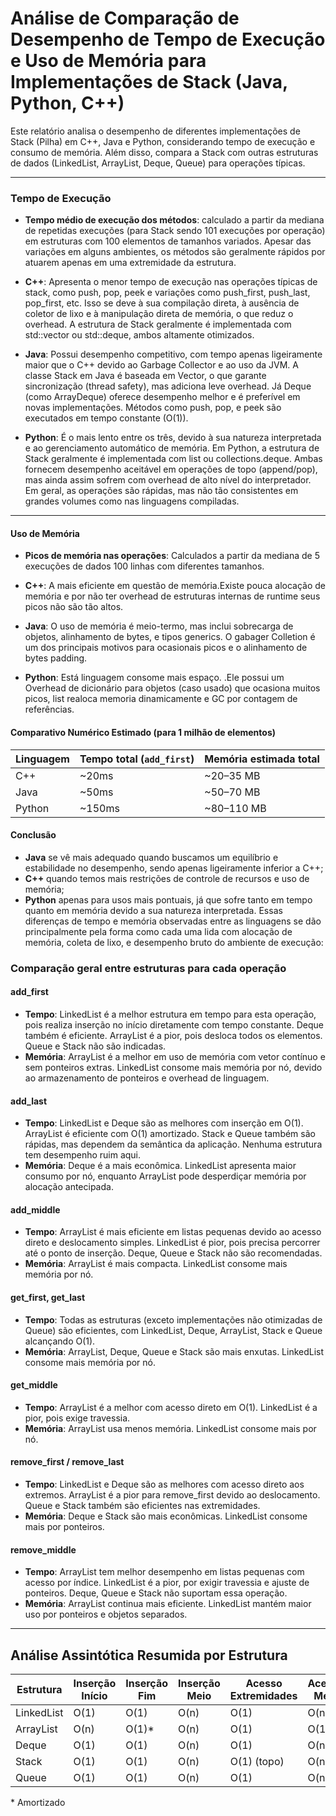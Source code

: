 # Análise de Comparação de Desempenho de Tempo de Execução e Uso de Memória para Implementações de Stack (Java, Python, C++)

Este relatório analisa o desempenho de diferentes implementações de Stack (Pilha) em C++, Java e Python, considerando tempo de execução e consumo de memória. Além disso, compara a Stack com outras estruturas de dados (LinkedList, ArrayList, Deque, Queue) para operações típicas.

---

### Tempo de Execução
- **Tempo médio de execução dos métodos**: calculado a partir da mediana de repetidas execuções (para Stack sendo 101 execuções por operação) em estruturas com 100 elementos de tamanhos variados. Apesar das variações em alguns ambientes, os métodos são geralmente rápidos por atuarem apenas em uma extremidade da estrutura.

- **C++**: Apresenta o menor tempo de execução nas operações típicas de stack, como push, pop, peek e variações como push_first, push_last, pop_first, etc. Isso se deve à sua compilação direta, à ausência de coletor de lixo e à manipulação direta de memória, o que reduz o overhead. A estrutura de Stack geralmente é implementada com std::vector ou std::deque, ambos altamente otimizados.
- **Java**: Possui desempenho competitivo, com tempo apenas ligeiramente maior que o C++ devido ao Garbage Collector e ao uso da JVM. A classe Stack em Java é baseada em Vector, o que garante sincronização (thread safety), mas adiciona leve overhead. Já Deque (como ArrayDeque) oferece desempenho melhor e é preferível em novas implementações. Métodos como push, pop, e peek são executados em tempo constante (O(1)).
- **Python**: É o mais lento entre os três, devido à sua natureza interpretada e ao gerenciamento automático de memória. Em Python, a estrutura de Stack geralmente é implementada com list ou collections.deque. Ambas fornecem desempenho aceitável em operações de topo (append/pop), mas ainda assim sofrem com overhead de alto nível do interpretador. Em geral, as operações são rápidas, mas não tão consistentes em grandes volumes como nas linguagens compiladas.

---

#### Uso de Memória
- **Picos de memória nas operações**: Calculados a partir da mediana de 5 execuções de dados 100 linhas com diferentes tamanhos.

- **C++**: A mais eficiente em questão de memória.Existe pouca alocação de memória e por não ter overhead de estruturas internas de runtime seus picos não são tão altos.
- **Java**: O uso de memória é meio-termo, mas inclui sobrecarga de objetos, alinhamento de bytes, e tipos generics. O gabager Colletion é um dos principais motivos para ocasionais picos e o alinhamento de bytes padding.
- **Python**:  Está linguagem consome mais espaço. .Ele possui um Overhead de dicionário para objetos (caso usado) que ocasiona muitos picos, list realoca memoria dinamicamente e GC por contagem de referências.

#### Comparativo Numérico Estimado (para 1 milhão de elementos)
| Linguagem | Tempo total (`add_first`) | Memória estimada total |
|----------|----------------------------|-------------------------|
| C++      | ~20ms                      | ~20–35 MB               |
| Java     | ~50ms                      | ~50–70 MB              |
| Python   | ~150ms                     | ~80–110 MB             |

#### Conclusão 
- **Java** se vê mais adequado quando buscamos um equilíbrio e estabilidade no desempenho, sendo apenas ligeiramente inferior a C++; 
- **C++** quando temos mais restrições de controle de recursos e uso de memória;
- **Python** apenas para usos mais pontuais, já que sofre tanto em tempo quanto em memória devido a sua natureza interpretada. Essas diferenças de tempo e memória observadas entre as linguagens se dão principalmente pela forma como cada uma lida com alocação de memória, coleta de lixo, e desempenho bruto do ambiente de execução:

### Comparação geral entre estruturas para cada operação

#### add_first
- **Tempo**: LinkedList é a melhor estrutura em tempo para esta operação, pois realiza inserção no início diretamente com tempo constante. Deque também é eficiente. ArrayList é a pior, pois desloca todos os elementos. Queue e Stack não são indicadas.
- **Memória**: ArrayList é a melhor em uso de memória com vetor contínuo e sem ponteiros extras. LinkedList consome mais memória por nó, devido ao armazenamento de ponteiros e overhead de linguagem.

#### add_last
- **Tempo**: LinkedList e Deque são as melhores com inserção em O(1). ArrayList é eficiente com O(1) amortizado. Stack e Queue também são rápidas, mas dependem da semântica da aplicação. Nenhuma estrutura tem desempenho ruim aqui.
- **Memória**: Deque é a mais econômica. LinkedList apresenta maior consumo por nó, enquanto ArrayList pode desperdiçar memória por alocação antecipada.

#### add_middle
- **Tempo**: ArrayList é mais eficiente em listas pequenas devido ao acesso direto e deslocamento simples. LinkedList é pior, pois precisa percorrer até o ponto de inserção. Deque, Queue e Stack não são recomendadas.
- **Memória**: ArrayList é mais compacta. LinkedList consome mais memória por nó.

#### get_first, get_last
- **Tempo**: Todas as estruturas (exceto implementações não otimizadas de Queue) são eficientes, com LinkedList, Deque, ArrayList, Stack e Queue alcançando O(1).
- **Memória**: ArrayList, Deque, Queue e Stack são mais enxutas. LinkedList consome mais memória por nó.

#### get_middle
- **Tempo**: ArrayList é a melhor com acesso direto em O(1). LinkedList é a pior, pois exige travessia.
- **Memória**: ArrayList usa menos memória. LinkedList consome mais por nó.

#### remove_first / remove_last
- **Tempo**: LinkedList e Deque são as melhores com acesso direto aos extremos. ArrayList é a pior para remove_first devido ao deslocamento. Queue e Stack também são eficientes nas extremidades.
- **Memória**: Deque e Stack são mais econômicas. LinkedList consome mais por ponteiros.

#### remove_middle
- **Tempo**: ArrayList tem melhor desempenho em listas pequenas com acesso por índice. LinkedList é a pior, por exigir travessia e ajuste de ponteiros. Deque, Queue e Stack não suportam essa operação.
- **Memória**: ArrayList continua mais eficiente. LinkedList mantém maior uso por ponteiros e objetos separados.

---

## Análise Assintótica Resumida por Estrutura

| Estrutura     | Inserção Início | Inserção Fim | Inserção Meio | Acesso Extremidades | Acesso Meio | Remoção Início/Fim | Remoção Meio | Memória |
|---------------|------------------|--------------|----------------|----------------------|-------------|----------------------|---------------|---------|
| LinkedList    | O(1)             | O(1)         | O(n)           | O(1)                 | O(n)        | O(1)/O(n)            | O(n)          | Alta    |
| ArrayList     | O(n)             | O(1)*        | O(n)           | O(1)                 | O(1)        | O(n)                | O(n)          | Baixa   |
| Deque         | O(1)             | O(1)         | O(n)           | O(1)                 | O(n)        | O(1)                | O(n)          | Média   |
| Stack         | O(1)             | O(1)         | O(n)           | O(1) (topo)          | O(n)        | O(1)                | O(n)          | Média   |
| Queue         | O(1)             | O(1)         | O(n)           | O(1)                 | O(n)        | O(1)                | O(n)          | Média   |


\* Amortizado
